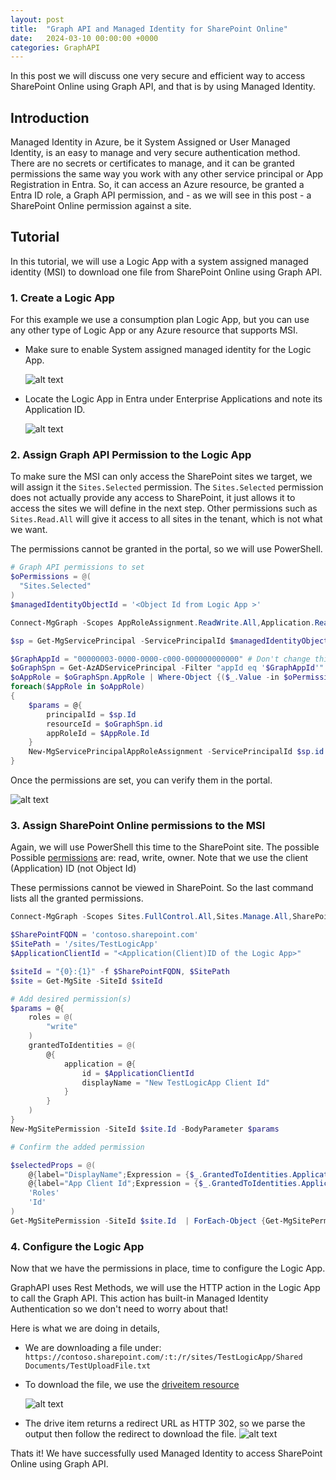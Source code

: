 ```yaml
---
layout: post
title:  "Graph API and Managed Identity for SharePoint Online"
date:   2024-03-10 00:00:00 +0000
categories: GraphAPI
---
```

In this post we will discuss one very secure and efficient way to access SharePoint Online using Graph API, and that is by using Managed Identity.

## Introduction
Managed Identity in Azure, be it System Assigned or User Managed Identity, is an easy to manage and very secure authentication method. There are no secrets or certificates to manage, and it can be granted permissions the same way you
work with any other service principal or App Registration in Entra. So, it can access an Azure resource, be granted a Entra ID role, a Graph API permission, and - as we will see in this post - a SharePoint Online permission against a site.

## Tutorial
In this tutorial, we will use a Logic App with a system assigned managed identity (MSI) to download one file from SharePoint Online using Graph API.

### 1. Create a Logic App
For this example we use a consumption plan Logic App, but you can use any other type of Logic App or any Azure resource that supports MSI.

* Make sure to enable System assigned managed identity for the Logic App.

    ![alt text](/assets/2024-03-10-Graph-API-and-Managed-Identity-for-SharePoint-Online/images/SystemAssignedLogicApp.png)

* Locate the Logic App in Entra under Enterprise Applications and note its Application ID.

    ![alt text](/assets/2024-03-10-Graph-API-and-Managed-Identity-for-SharePoint-Online/images/LogicAppMSIinEntra.png)

### 2. Assign Graph API Permission to the Logic App
To make sure the MSI can only access the SharePoint sites we target, we will assign it the `Sites.Selected` permission.
The `Sites.Selected` permission does not actually provide any access to SharePoint, it just allows it to access the sites we will define in the next step.
Other permissions such as `Sites.Read.All` will give it access to all sites in the tenant, which is not what we want.

The permissions cannot be granted in the portal, so we will use PowerShell.
```PowerShell
# Graph API permissions to set
$oPermissions = @(
  "Sites.Selected"
)
$managedIdentityObjectId = '<Object Id from Logic App >'

Connect-MgGraph -Scopes AppRoleAssignment.ReadWrite.All,Application.Read.All

$sp = Get-MgServicePrincipal -ServicePrincipalId $managedIdentityObjectId

$GraphAppId = "00000003-0000-0000-c000-000000000000" # Don't change this.
$oGraphSpn = Get-AzADServicePrincipal -Filter "appId eq '$GraphAppId'"
$oAppRole = $oGraphSpn.AppRole | Where-Object {($_.Value -in $oPermissions) -and ($_.AllowedMemberType -contains "Application")}
foreach($AppRole in $oAppRole)
{
    $params = @{
        principalId = $sp.Id
        resourceId = $oGraphSpn.id
        appRoleId = $AppRole.Id
    }
    New-MgServicePrincipalAppRoleAssignment -ServicePrincipalId $sp.id -BodyParameter $params
}
```
Once the permissions are set, you can verify them in the portal.

![alt text](/assets/2024-03-10-Graph-API-and-Managed-Identity-for-SharePoint-Online/images/GraphAPISharePointPermissions.png)

### 3. Assign SharePoint Online permissions to the MSI
Again, we will use PowerShell this time to the SharePoint site. The possible Possible [permissions](https://learn.microsoft.com/en-us/graph/api/resources/permission?view=graph-rest-1.0#roles-property-values) are: read, write, owner. Note that we use the client (Application) ID (not Object Id)

These permissions cannot be viewed in SharePoint. So the last command lists all the granted permissions.

```PowerShell
Connect-MgGraph -Scopes Sites.FullControl.All,Sites.Manage.All,SharePointTenantSettings.Read.All,Sites.ReadWrite.All

$SharePointFQDN = 'contoso.sharepoint.com'
$SitePath = '/sites/TestLogicApp'
$ApplicationClientId = "<Application(Client)ID of the Logic App>"

$siteId = "{0}:{1}" -f $SharePointFQDN, $SitePath
$site = Get-MgSite -SiteId $siteId

# Add desired permission(s)
$params = @{
	roles = @(
        "write"
	)
	grantedToIdentities = @(
		@{
			application = @{
				id = $ApplicationClientId
				displayName = "New TestLogicApp Client Id"
			}
		}
	)
}
New-MgSitePermission -SiteId $site.Id -BodyParameter $params

# Confirm the added permission

$selectedProps = @(
    @{label="DisplayName";Expression = {$_.GrantedToIdentities.Application.DisplayName}}
    @{label="App Client Id";Expression = {$_.GrantedToIdentities.Application.Id}}
    'Roles'
    'Id'
)
Get-MgSitePermission -SiteId $site.Id  | ForEach-Object {Get-MgSitePermission -SiteId $site.Id  -PermissionId $_.Id} | Select-Object -Property $selectedProps
```

### 4. Configure the Logic App
Now that we have the permissions in place, time to configure the Logic App.

GraphAPI uses Rest Methods, we will use the HTTP action in the Logic App to call the Graph API. This action has built-in Managed Identity Authentication so we don't need to worry about that!

Here is what we are doing in details,
* We are downloading a file under:  `https://contoso.sharepoint.com/:t:/r/sites/TestLogicApp/Shared Documents/TestUploadFile.txt`
* To download the file, we use the  [driveitem resource](https://learn.microsoft.com/en-us/graph/api/driveitem-get)

    ![alt text](/assets/2024-03-10-Graph-API-and-Managed-Identity-for-SharePoint-Online/images/LogicAppGraphAPIMSIHTTPAction.png)
* The drive item returns a redirect URL as HTTP 302, so we parse the output then follow the redirect to download the file.
    ![alt text](/assets/2024-03-10-Graph-API-and-Managed-Identity-for-SharePoint-Online/images/FullLogicApp.png)


Thats it! We have successfully used Managed Identity to access SharePoint Online using Graph API.
